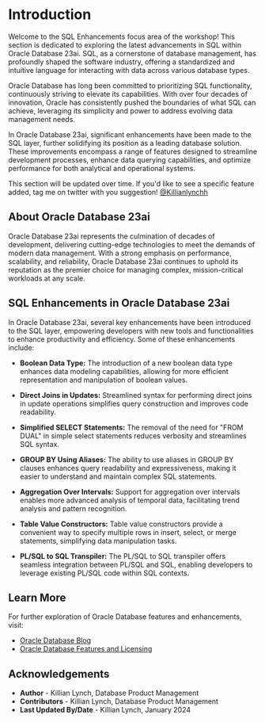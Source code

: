 # Introduction

Welcome to the SQL Enhancements focus area of the workshop! This section is dedicated to exploring the latest advancements in SQL within Oracle Database 23ai. SQL, as a cornerstone of database management, has profoundly shaped the software industry, offering a standardized and intuitive language for interacting with data across various database types.

Oracle Database has long been committed to prioritizing SQL functionality, continuously striving to elevate its capabilities. With over four decades of innovation, Oracle has consistently pushed the boundaries of what SQL can achieve, leveraging its simplicity and power to address evolving data management needs.

In Oracle Database 23ai, significant enhancements have been made to the SQL layer, further solidifying its position as a leading database solution. These improvements encompass a range of features designed to streamline development processes, enhance data querying capabilities, and optimize performance for both analytical and operational systems.

This section will be updated over time. If you'd like to see a specific feature added, tag me on twitter with you suggestion! [@Killianlynchh](https://twitter.com/Killianlynchh)

## About Oracle Database 23ai

Oracle Database 23ai represents the culmination of decades of development, delivering cutting-edge technologies to meet the demands of modern data management. With a strong emphasis on performance, scalability, and reliability, Oracle Database 23ai continues to uphold its reputation as the premier choice for managing complex, mission-critical workloads at any scale.

## SQL Enhancements in Oracle Database 23ai

In Oracle Database 23ai, several key enhancements have been introduced to the SQL layer, empowering developers with new tools and functionalities to enhance productivity and efficiency. Some of these enhancements include:
  
- **Boolean Data Type:** The introduction of a new boolean data type enhances data modeling capabilities, allowing for more efficient representation and manipulation of boolean values.
  
- **Direct Joins in Updates:** Streamlined syntax for performing direct joins in update operations simplifies query construction and improves code readability.
  
- **Simplified SELECT Statements:** The removal of the need for "FROM DUAL" in simple select statements reduces verbosity and streamlines SQL syntax.
  
- **GROUP BY Using Aliases:** The ability to use aliases in GROUP BY clauses enhances query readability and expressiveness, making it easier to understand and maintain complex SQL statements.
  
- **Aggregation Over Intervals:** Support for aggregation over intervals enables more advanced analysis of temporal data, facilitating trend analysis and pattern recognition.
  
- **Table Value Constructors:** Table value constructors provide a convenient way to specify multiple rows in insert, select, or merge statements, simplifying data manipulation tasks.
  
- **PL/SQL to SQL Transpiler:** The PL/SQL to SQL transpiler offers seamless integration between PL/SQL and SQL, enabling developers to leverage existing PL/SQL code within SQL contexts.

## Learn More

For further exploration of Oracle Database features and enhancements, visit:

- [Oracle Database Blog](http://blogs.oracle.com/database)
- [Oracle Database Features and Licensing](https://apex.oracle.com/database-features/)

## Acknowledgements
* **Author** - Killian Lynch, Database Product Management
* **Contributors** - Killian Lynch, Database Product Management
* **Last Updated By/Date** - Killian Lynch, January 2024